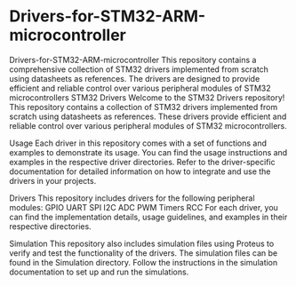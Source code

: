 # Drivers-for-STM32-ARM-microcontroller
Drivers-for-STM32-ARM-microcontroller
This repository contains a comprehensive collection of STM32 drivers implemented from scratch using datasheets as references. The drivers are designed to provide efficient and reliable control over various peripheral modules of STM32 microcontrollers STM32 Drivers Welcome to the STM32 Drivers repository! This repository contains a collection of STM32 drivers implemented from scratch using datasheets as references. These drivers provide efficient and reliable control over various peripheral modules of STM32 microcontrollers.

Usage Each driver in this repository comes with a set of functions and examples to demonstrate its usage. You can find the usage instructions and examples in the respective driver directories. Refer to the driver-specific documentation for detailed information on how to integrate and use the drivers in your projects.

Drivers This repository includes drivers for the following peripheral modules: GPIO UART SPI I2C ADC PWM Timers RCC For each driver, you can find the implementation details, usage guidelines, and examples in their respective directories.

Simulation This repository also includes simulation files using Proteus to verify and test the functionality of the drivers. The simulation files can be found in the Simulation directory. Follow the instructions in the simulation documentation to set up and run the simulations.
